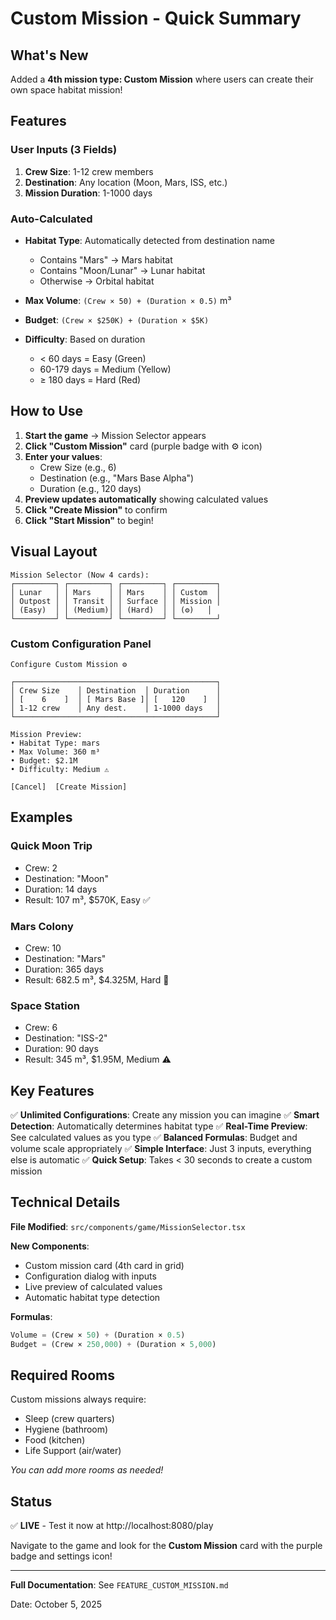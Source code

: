 # Custom Mission - Quick Summary

## What's New
Added a **4th mission type: Custom Mission** where users can create their own space habitat mission!

## Features

### User Inputs (3 Fields)
1. **Crew Size**: 1-12 crew members
2. **Destination**: Any location (Moon, Mars, ISS, etc.)
3. **Mission Duration**: 1-1000 days

### Auto-Calculated
- **Habitat Type**: Automatically detected from destination name
  - Contains "Mars" → Mars habitat
  - Contains "Moon/Lunar" → Lunar habitat
  - Otherwise → Orbital habitat
  
- **Max Volume**: `(Crew × 50) + (Duration × 0.5)` m³
- **Budget**: `(Crew × $250K) + (Duration × $5K)`
- **Difficulty**: Based on duration
  - < 60 days = Easy (Green)
  - 60-179 days = Medium (Yellow)
  - ≥ 180 days = Hard (Red)

## How to Use

1. **Start the game** → Mission Selector appears
2. **Click "Custom Mission"** card (purple badge with ⚙️ icon)
3. **Enter your values**:
   - Crew Size (e.g., 6)
   - Destination (e.g., "Mars Base Alpha")
   - Duration (e.g., 120 days)
4. **Preview updates automatically** showing calculated values
5. **Click "Create Mission"** to confirm
6. **Click "Start Mission"** to begin!

## Visual Layout

```
Mission Selector (Now 4 cards):
┌─────────┐ ┌─────────┐ ┌─────────┐ ┌─────────┐
│ Lunar   │ │ Mars    │ │ Mars    │ │ Custom  │
│ Outpost │ │ Transit │ │ Surface │ │ Mission │
│ (Easy)  │ │ (Medium)│ │ (Hard)  │ │ (⚙️)   │
└─────────┘ └─────────┘ └─────────┘ └─────────┘
```

### Custom Configuration Panel
```
Configure Custom Mission ⚙️

┌─────────────────────────────────────────────┐
│ Crew Size    │ Destination  │ Duration      │
│ [    6    ]  │ [ Mars Base ]│ [   120    ]  │
│ 1-12 crew    │ Any dest.    │ 1-1000 days   │
└─────────────────────────────────────────────┘

Mission Preview:
• Habitat Type: mars
• Max Volume: 360 m³
• Budget: $2.1M
• Difficulty: Medium ⚠️

[Cancel]  [Create Mission]
```

## Examples

### Quick Moon Trip
- Crew: 2
- Destination: "Moon"
- Duration: 14 days
- Result: 107 m³, $570K, Easy ✅

### Mars Colony
- Crew: 10
- Destination: "Mars"
- Duration: 365 days
- Result: 682.5 m³, $4.325M, Hard 🔴

### Space Station
- Crew: 6
- Destination: "ISS-2"
- Duration: 90 days
- Result: 345 m³, $1.95M, Medium ⚠️

## Key Features

✅ **Unlimited Configurations**: Create any mission you can imagine
✅ **Smart Detection**: Automatically determines habitat type
✅ **Real-Time Preview**: See calculated values as you type
✅ **Balanced Formulas**: Budget and volume scale appropriately
✅ **Simple Interface**: Just 3 inputs, everything else is automatic
✅ **Quick Setup**: Takes < 30 seconds to create a custom mission

## Technical Details

**File Modified**: `src/components/game/MissionSelector.tsx`

**New Components**:
- Custom mission card (4th card in grid)
- Configuration dialog with inputs
- Live preview of calculated values
- Automatic habitat type detection

**Formulas**:
```javascript
Volume = (Crew × 50) + (Duration × 0.5)
Budget = (Crew × 250,000) + (Duration × 5,000)
```

## Required Rooms
Custom missions always require:
- Sleep (crew quarters)
- Hygiene (bathroom)
- Food (kitchen)
- Life Support (air/water)

*You can add more rooms as needed!*

## Status
✅ **LIVE** - Test it now at http://localhost:8080/play

Navigate to the game and look for the **Custom Mission** card with the purple badge and settings icon!

---

**Full Documentation**: See `FEATURE_CUSTOM_MISSION.md`

Date: October 5, 2025
